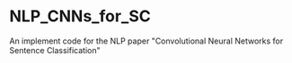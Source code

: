 # NLP_CNNs_for_SC
An implement code for the NLP paper "Convolutional Neural Networks for Sentence Classification"
